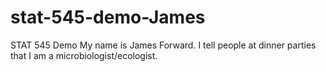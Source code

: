 # stat-545-demo-James
STAT 545 Demo
My name is James Forward.
I tell people at dinner parties that I am a microbiologist/ecologist.
